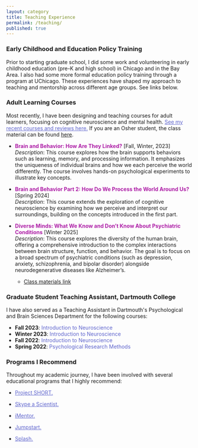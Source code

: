 ```yaml
---
layout: category
title: Teaching Experience
permalink: /teaching/
published: true
---
```


### <span>Early Childhood and Education Policy Training</span>

Prior to starting graduate school, I did some work and volunteering in early childhood education (pre-K and high school) in Chicago and in the Bay Area. I also had some more formal education policy training through a program at UChicago. These experiences have shaped my approach to teaching and mentorship across different age groups. See links below.

### <span>Adult Learning Courses</span>

Most recently, I have been designing and teaching courses for adult learners, focusing on cognitive neuroscience and mental health. <a href="https://osher.dartmouth.edu/get_involved/study_leaders/meet_study_leaders/clarasava-segal.php" style="color:rgb(95, 101, 205);">See my recent courses and reviews here.</a>  If you are an Osher student, the class material can be found [here](/osher/DiverseMinds/osher/).

- **<span style="color:rgb(173, 30, 166);">Brain and Behavior: How Are They Linked?</span>** [Fall, Winter, 2023]  
  *Description*: This course explores how the brain supports behaviors such as learning, memory, and processing information. It emphasizes the uniqueness of individual brains and how we each perceive the world differently. The course involves hands-on psychological experiments to illustrate key concepts.

- **<span style="color:rgb(173, 30, 166);">Brain and Behavior Part 2: How Do We Process the World Around Us?</span>** [Spring 2024]  
  *Description*: This course extends the exploration of cognitive neuroscience by examining how we perceive and interpret our surroundings, building on the concepts introduced in the first part.


- **<span style="color:rgb(173, 30, 166);">Diverse Minds: What We Know and Don’t Know About Psychiatric Conditions</span>** [Winter 2025]  
  *Description*: This course explores the diversity of the human brain, offering a comprehensive introduction to the complex interactions between brain structure, function, and behavior. The goal is to focus on a broad spectrum of psychiatric conditions (such as depression, anxiety, schizophrenia, and bipolar disorder) alongside neurodegenerative diseases like Alzheimer’s.
  - [Class materials link](/osher/DiverseMinds/coursegoals/)

### <span>Graduate Student Teaching Assistant, Dartmouth College</span>

I have also served as a Teaching Assistant in Dartmouth's Psychological and Brain Sciences Department for the following courses:

- **Fall 2023**: <span style="color:rgb(95, 101, 205);">Introduction to Neuroscience</span>
- **Winter 2023**: <span style="color:rgb(95, 101, 205);">Introduction to Neuroscience</span>
- **Fall 2022**: <span style="color:rgb(95, 101, 205);">Introduction to Neuroscience</span>
- **Spring 2022**: <span style="color:rgb(95, 101, 205);">Psychological Research Methods</span>


### <span>Programs I Recommend</span>

Throughout my academic journey, I have been involved with several educational programs that I highly recommend:

<!-- - <a href="https://www.project-short.com/" style="color:rgb(95, 101, 205);">Project SHORT</a>
- <a href="https://www.skypeascientist.com/" style="color:rgb(95, 101, 205);">Skype a Scientist</a>
- <a href="https://imentor.org/where-we-work/bay-area?gclid=CjwKCAiA4smsBhAEEiwAO6DEjd9mSDIkCQNpaC4q7yf7C9YQeK6SdkQofWxSGqeYRzmLgP4sYiJZTxoCMPkQAvD_BwE" style="color:rgb(95, 101, 205);">iMentor</a>
- <a href="https://www.jstart.org/" style="color:rgb(95, 101, 205);">Jumpstart</a>
- <a href="https://splashchicago.learningu.org/teach/teachers/clarasavasegal/bio.html" style="color:rgb(95, 101, 205);">Splash</a> -->
- <a href="https://www.project-short.com/" style="color:rgb(95, 101, 205);">Project SHORT.</a>
<!-- I've had the privilege of mentoring students and helping them navigate the graduate school application process, including building personalized materials. A lot of them can be found here: https://www.project-short.com/resources.  -->

- <a href="https://www.skypeascientist.com/" style="color:rgb(95, 101, 205);">Skype a Scientist.</a>
<!-- Through Skype a Scientist, I’ve had the chance to teach interactive classes, bringing neuroscience concepts into classrooms around the world and answering some of the most curious and creative questions from students, which is super fun! -->

- <a href="https://imentor.org/where-we-work/bay-area?gclid=CjwKCAiA4smsBhAEEiwAO6DEjd9mSDIkCQNpaC4q7yf7C9YQeK6SdkQofWxSGqeYRzmLgP4sYiJZTxoCMPkQAvD_BwE" style="color:rgb(95, 101, 205);">iMentor.</a>
<!-- As an iMentor participant, I’ve worked closely with high school students, offering guidance and support to help them navigate their academic paths, from choosing colleges to managing school-life balance. -->

- <a href="https://www.jstart.org/" style="color:rgb(95, 101, 205);">Jumpstart.</a>
<!-- In my time with Jumpstart, I worked in two preschools in Chicago, helping children develop foundational skills that will support them throughout their educational journey. Great for undergrads! -->

- <a href="https://splashchicago.learningu.org/teach/teachers/clarasavasegal/bio.html" style="color:rgb(95, 101, 205);">Splash.</a>
<!-- I've taught hands-on classes through Splash, where high school students can dive into topics they’re passionate about, providing them with a glimpse into the world of neuroscience and psychology.  -->

